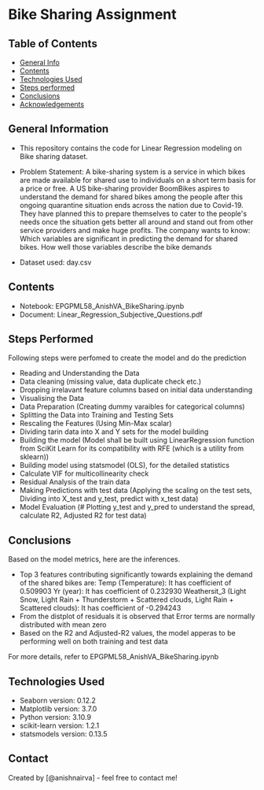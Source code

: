# Bike Sharing Assignment


## Table of Contents
* [General Info](#general-information)
* [Contents](#contents)
* [Technologies Used](#technologies-used)
* [Steps performed](#Steps-performed)
* [Conclusions](#conclusions)
* [Acknowledgements](#acknowledgements)


## General Information
- This repository contains the code for Linear Regression modeling on Bike sharing dataset.
- Problem Statement: A bike-sharing system is a service in which bikes are made available for shared use to individuals on a short term basis for a price or free.
A US bike-sharing provider BoomBikes aspires to understand the demand for shared bikes among the people after this ongoing quarantine situation ends across the nation due to Covid-19.
They have planned this to prepare themselves to cater to the people's needs once the situation gets better all around and stand out from other service providers and make huge profits.
The company wants to know:
Which variables are significant in predicting the demand for shared bikes.
How well those variables describe the bike demands

- Dataset used: day.csv

## Contents
- Notebook: EPGPML58_AnishVA_BikeSharing.ipynb
- Document: Linear_Regression_Subjective_Questions.pdf

## Steps Performed
Following steps were perfomed to create the model and do the prediction
- Reading and Understanding the Data
- Data cleaning (missing value, data duplicate check etc.)
- Dropping irrelavant feature columns based on initial data understanding
- Visualising the Data
- Data Preparation (Creating dummy varaibles for categorical columns)
- Splitting the Data into Training and Testing Sets
- Rescaling the Features (Using Min-Max scalar)
- Dividing tarin data into X and Y sets for the model building
- Building the model (Model shall be built using LinearRegression function from SciKit Learn for its compatibility with RFE (which is a utility from sklearn))
- Building model using statsmodel (OLS), for the detailed statistics
- Calculate VIF for multicollinearity check
- Residual Analysis of the train data
- Making Predictions with test data (Applying the scaling on the test sets, Dividing into X_test and y_test, predict with x_test data)
- Model Evaluation (# Plotting y_test and y_pred to understand the spread, calculate R2, Adjusted R2 for test data)


## Conclusions
Based on the model metrics, here are the inferences.
- Top 3 features contributing significantly towards explaining the demand of the shared bikes are:
    Temp (Temperature): It has coefficient of  0.509903
    Yr (year): It has coefficient of 0.232930
    Weathersit_3 (Light Snow, Light Rain + Thunderstorm + Scattered clouds, Light Rain + Scattered clouds): It has coefficient of  -0.294243
- From the distplot of residuals it is observed that Error terms are normally distributed with mean zero
- Based on the R2 and Adjusted-R2 values, the model apperas to be performing well on both training and test data

For more details, refer to EPGPML58_AnishVA_BikeSharing.ipynb


## Technologies Used
- Seaborn version: 0.12.2
- Matplotlib version: 3.7.0
- Python version: 3.10.9
- scikit-learn version: 1.2.1
- statsmodels version: 0.13.5



## Contact
Created by [@anishnairva] - feel free to contact me!
